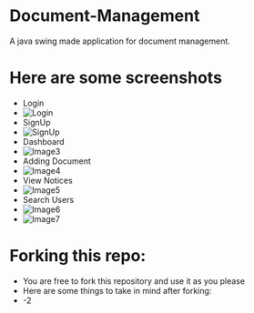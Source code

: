 # Document-Management
A java swing made application for document management.

# Here are some screenshots
- Login
- ![Login](https://github.com/tronketh/Document-Management/blob/master/screenshot/i1.jpg?raw=true "Login")
- SignUp
- ![SignUp](https://github.com/tronketh/Document-Management/blob/master/screenshot/i2.jpg?raw=true "SignUp")
- Dashboard
- ![Image3](https://github.com/tronketh/Document-Management/blob/master/screenshot/i3.jpg?raw=true "Image3")
- Adding Document
- ![Image4](https://github.com/tronketh/Document-Management/blob/master/screenshot/i4.jpg?raw=true "Image4")
- View Notices
- ![Image5](https://github.com/tronketh/Document-Management/blob/master/screenshot/i5.jpg?raw=true "Image5")
- Search Users
- ![Image6](https://github.com/tronketh/Document-Management/blob/master/screenshot/i6.jpg?raw=true "Image6")
- ![Image7](https://github.com/tronketh/Document-Management/blob/master/screenshot/i7.jpg?raw=true "Image7")

# Forking this repo:
- You are free to fork this repository and use it as you please
- Here are some things to take in mind after forking:
- -2
